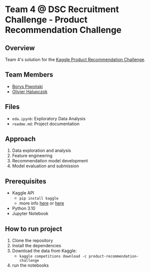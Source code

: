 # Team 4 @ DSC Recruitment Challenge - Product Recommendation Challenge

## Overview

Team 4's solution for the [Kaggle Product Recommendation Challenge](https://www.kaggle.com/competitions/product-recommendation-challenge/overview).

## Team Members

- [Borys Piwoński](https://github.com/xowski22)
- [Olivier Halupczok](https://github.com/olivierhalupczok)

## Files

- `eda.ipynb`: Exploratory Data Analysis
- `readme.md`: Project documentation

## Approach

1. Data exploration and analysis
2. Feature engineering
3. Recommendation model development
4. Model evaluation and submission

## Prerequisites

- Kaggle API
  - `pip install kaggle`
  - more info [here](https://www.kaggle.com/docs/api) or [here](https://github.com/Kaggle/kaggle-api)
- Python 3.10
- Jupyter Notebook

## How to run project

1. Clone the repository
2. Install the dependencies
3. Download the data from Kaggle:
    - `kaggle competitions download -c product-recommendation-challenge`
4. run the notebooks